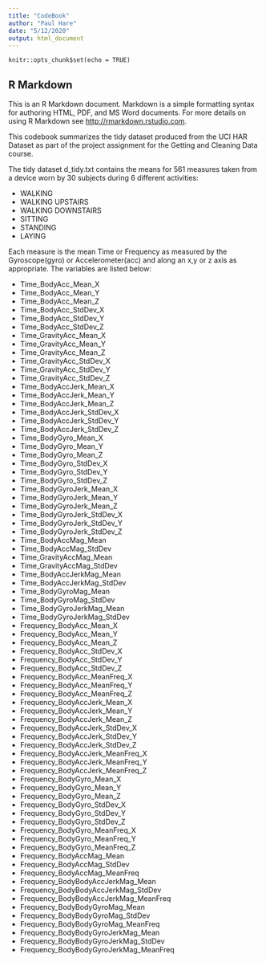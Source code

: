 ```yaml
---
title: "CodeBook"
author: "Paul Hare"
date: "5/12/2020"
output: html_document
---
```


```{r setup, include=FALSE}
knitr::opts_chunk$set(echo = TRUE)
```

## R Markdown

This is an R Markdown document. Markdown is a simple formatting syntax for authoring HTML, PDF, and MS Word documents. For more details on using R Markdown see <http://rmarkdown.rstudio.com>.

This codebook summarizes the tidy dataset produced from the UCI HAR Dataset as part of the project assignment for the Getting and Cleaning Data course.
 
The tidy dataset d_tidy.txt contains the means for 561 measures taken from a device worn by 30 subjects during 6 different activities:

* WALKING
* WALKING UPSTAIRS
* WALKING DOWNSTAIRS
* SITTING
* STANDING
* LAYING

Each measure is the mean Time or Frequency as measured by the Gyroscope(gyro) or Accelerometer(acc) and along an x,y or z axis as appropriate. The variables are listed below:

* Time_BodyAcc_Mean_X
* Time_BodyAcc_Mean_Y
* Time_BodyAcc_Mean_Z
* Time_BodyAcc_StdDev_X
* Time_BodyAcc_StdDev_Y
* Time_BodyAcc_StdDev_Z
* Time_GravityAcc_Mean_X
* Time_GravityAcc_Mean_Y
* Time_GravityAcc_Mean_Z
* Time_GravityAcc_StdDev_X
* Time_GravityAcc_StdDev_Y
* Time_GravityAcc_StdDev_Z
* Time_BodyAccJerk_Mean_X
* Time_BodyAccJerk_Mean_Y
* Time_BodyAccJerk_Mean_Z
* Time_BodyAccJerk_StdDev_X
* Time_BodyAccJerk_StdDev_Y
* Time_BodyAccJerk_StdDev_Z
* Time_BodyGyro_Mean_X
* Time_BodyGyro_Mean_Y
* Time_BodyGyro_Mean_Z
* Time_BodyGyro_StdDev_X
* Time_BodyGyro_StdDev_Y
* Time_BodyGyro_StdDev_Z
* Time_BodyGyroJerk_Mean_X
* Time_BodyGyroJerk_Mean_Y
* Time_BodyGyroJerk_Mean_Z
* Time_BodyGyroJerk_StdDev_X
* Time_BodyGyroJerk_StdDev_Y
* Time_BodyGyroJerk_StdDev_Z
* Time_BodyAccMag_Mean
* Time_BodyAccMag_StdDev
* Time_GravityAccMag_Mean
* Time_GravityAccMag_StdDev
* Time_BodyAccJerkMag_Mean
* Time_BodyAccJerkMag_StdDev
* Time_BodyGyroMag_Mean
* Time_BodyGyroMag_StdDev
* Time_BodyGyroJerkMag_Mean
* Time_BodyGyroJerkMag_StdDev
* Frequency_BodyAcc_Mean_X
* Frequency_BodyAcc_Mean_Y
* Frequency_BodyAcc_Mean_Z
* Frequency_BodyAcc_StdDev_X
* Frequency_BodyAcc_StdDev_Y
* Frequency_BodyAcc_StdDev_Z
* Frequency_BodyAcc_MeanFreq_X
* Frequency_BodyAcc_MeanFreq_Y
* Frequency_BodyAcc_MeanFreq_Z
* Frequency_BodyAccJerk_Mean_X
* Frequency_BodyAccJerk_Mean_Y
* Frequency_BodyAccJerk_Mean_Z
* Frequency_BodyAccJerk_StdDev_X
* Frequency_BodyAccJerk_StdDev_Y
* Frequency_BodyAccJerk_StdDev_Z
* Frequency_BodyAccJerk_MeanFreq_X
* Frequency_BodyAccJerk_MeanFreq_Y
* Frequency_BodyAccJerk_MeanFreq_Z
* Frequency_BodyGyro_Mean_X
* Frequency_BodyGyro_Mean_Y
* Frequency_BodyGyro_Mean_Z
* Frequency_BodyGyro_StdDev_X
* Frequency_BodyGyro_StdDev_Y
* Frequency_BodyGyro_StdDev_Z
* Frequency_BodyGyro_MeanFreq_X
* Frequency_BodyGyro_MeanFreq_Y
* Frequency_BodyGyro_MeanFreq_Z
* Frequency_BodyAccMag_Mean
* Frequency_BodyAccMag_StdDev
* Frequency_BodyAccMag_MeanFreq
* Frequency_BodyBodyAccJerkMag_Mean
* Frequency_BodyBodyAccJerkMag_StdDev
* Frequency_BodyBodyAccJerkMag_MeanFreq
* Frequency_BodyBodyGyroMag_Mean
* Frequency_BodyBodyGyroMag_StdDev
* Frequency_BodyBodyGyroMag_MeanFreq
* Frequency_BodyBodyGyroJerkMag_Mean
* Frequency_BodyBodyGyroJerkMag_StdDev
* Frequency_BodyBodyGyroJerkMag_MeanFreq

